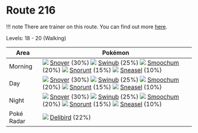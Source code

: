 # Route 216

!!! note
    There are trainer on this route. You can find out more [here](/trainer_changes/route_216/).

Levels: 18 - 20 (Walking)

Area       | Pokémon
---        | ---
Morning    | ![][459]  [Snover] (30%) ![][220]  [Swinub] (25%) ![][238]  [Smoochum] (20%)  ![][361]  [Snorunt] (15%) ![][215]  [Sneasel] (10%)
Day        | ![][459]  [Snover] (30%) ![][220]  [Swinub] (25%) ![][238]  [Smoochum] (20%)  ![][361]  [Snorunt] (15%) ![][215]  [Sneasel] (10%)
Night      | ![][459]  [Snover] (30%) ![][220]  [Swinub] (25%) ![][238]  [Smoochum] (20%)  ![][361]  [Snorunt] (15%) ![][215]  [Sneasel] (10%)
Poké Radar | ![][225]  [Delibird] (22%)


[Sneasel]: /pokemon_changes/215/
[Swinub]: /pokemon_changes/220/
[Delibird]: /pokemon_changes/225/
[Smoochum]: /pokemon_changes/238/
[Snorunt]: /pokemon_changes/361/
[Snover]: /pokemon_changes/459/
[215]: /img/pokemon/215.png
[220]: /img/pokemon/220.png
[225]: /img/pokemon/225.png
[238]: /img/pokemon/238.png
[361]: /img/pokemon/361.png
[459]: /img/pokemon/459.png
